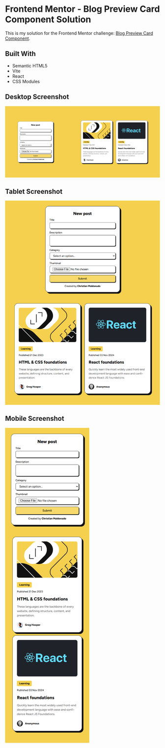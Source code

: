 # Frontend Mentor - Blog Preview Card Component Solution

This is my solution for the Frontend Mentor challenge: [Blog Preview Card Component](https://www.frontendmentor.io/challenges/blog-preview-card-ckPaj01IcS).

## Built With

- Semantic HTML5
- Vite
- React
- CSS Modules

## Desktop Screenshot

![Desktop Preview](./desktop-preview.jpg)

## Tablet Screenshot

![Tablet Preview](./tablet-preview.jpg)

## Mobile Screenshot

![Mobile Preview](./mobile-preview.jpg)
